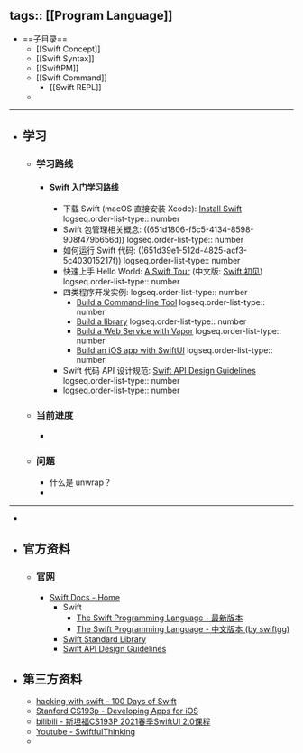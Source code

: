 tags:: [[Program Language]]
---

- ==子目录==
	- [[Swift Concept]]
	- [[Swift Syntax]]
	- [[SwiftPM]]
	- [[Swift Command]]
		- [[Swift REPL]]
	-
- ---
- ## 学习
	- ### 学习路线
		- #### Swift 入门学习路线
			- 下载 Swift (macOS 直接安装 Xcode): [Install Swift](https://www.swift.org/install/)
			  logseq.order-list-type:: number
			- Swift 包管理相关概念: ((651d1806-f5c5-4134-8598-908f479b656d))
			  logseq.order-list-type:: number
			- 如何运行 Swift 代码: ((651d39e1-512d-4825-acf3-5c403015217f))
			  logseq.order-list-type:: number
			- 快速上手 Hello World: [A Swift Tour](https://gitbook.swiftgg.team/swift/) (中文版: [Swift 初见](https://gitbook.swiftgg.team/swift/huan-ying-shi-yong-swift/03_a_swift_tour))
			  logseq.order-list-type:: number
			- 四类程序开发实例:
			  logseq.order-list-type:: number
				- [Build a Command-line Tool](https://www.swift.org/getting-started/cli-swiftpm/)
				  logseq.order-list-type:: number
				- [Build a library](https://www.swift.org/getting-started/library-swiftpm/)
				  logseq.order-list-type:: number
				- [Build a Web Service with Vapor](https://www.swift.org/getting-started/vapor-web-server/)
				  logseq.order-list-type:: number
				- [Build an iOS app with SwiftUI](https://www.swift.org/getting-started/swiftui/)
				  logseq.order-list-type:: number
			- Swift 代码 API 设计规范: [Swift API Design Guidelines](https://www.swift.org/documentation/api-design-guidelines/)
			  logseq.order-list-type:: number
			- logseq.order-list-type:: number
	- ### 当前进度
		-
	- ### 问题
		- 什么是 unwrap？
		-
- ---
-
- ## 官方资料
	- ### [官网](https://www.swift.org/)
		- [Swift Docs - Home](https://www.swift.org/documentation/)
			- Swift
				- [The Swift Programming Language - 最新版本](https://docs.swift.org/swift-book/documentation/the-swift-programming-language/)
				- [The Swift Programming Language - 中文版本 (by swiftgg)](https://gitbook.swiftgg.team/swift/)
			- [Swift Standard Library](https://developer.apple.com/documentation/swift/swift-standard-library)
			- [Swift API Design Guidelines](https://www.swift.org/documentation/api-design-guidelines/)
- ## 第三方资料
	- [hacking with swift - 100 Days of Swift](https://www.hackingwithswift.com/100)
	- [Stanford CS193p - Developing Apps for iOS](https://cs193p.sites.stanford.edu/2023)
	- [bilibili - 斯坦福CS193P 2021春季SwiftUI 2.0课程](https://www.bilibili.com/video/BV1q64y1d7x5/?vd_source=2b44b4aaa2e3bce2ee0eff9ff550c6bb)
	- [Youtube - SwiftfulThinking](https://www.youtube.com/@SwiftfulThinking/playlists)
	-